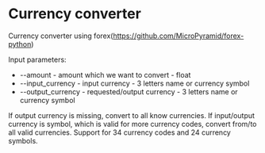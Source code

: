 # Currency converter

Currency converter using forex(https://github.com/MicroPyramid/forex-python)

Input parameters:
- --amount - amount which we want to convert - float
- --input_currency - input currency - 3 letters name or currency symbol
- --output_currency - requested/output currency - 3 letters name or currency symbol
  
If output currency is missing, convert to all know currencies. 
If input/output currency is symbol, which is valid for more currency codes, convert from/to all valid currencies. 
Support for 34 currency codes and 24 currency symbols.
